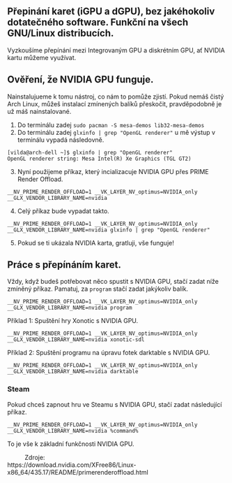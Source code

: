 ## Přepinání karet (iGPU a dGPU), bez jakéhokoliv dotatečného software. Funkční na všech GNU/Linux distribucích.
Vyzkoušíme přepínání mezi Integrovaným GPU a diskrétním GPU, ať NVIDIA kartu můžeme využívat.

## Ověření, že NVIDIA GPU funguje.
Nainstalujueme k tomu nástroj, co nám to pomůže zjistí. Pokud nemáš čistý Arch Linux, můžeš instalací zmínených balíků přeskočit, pravděpodobně je už máš nainstalované.
1. Do terminálu zadej ```sudo pacman -S mesa-demos lib32-mesa-demos```
2. Do terminálu zadej ```glxinfo | grep "OpenGL renderer"``` u mě výstup v terminálu vypadá následovně.
```
[vilda@arch-dell ~]$ glxinfo | grep "OpenGL renderer"
OpenGL renderer string: Mesa Intel(R) Xe Graphics (TGL GT2)
```
3. Nyní použijeme příkaz, který incializacuje NVIDIA GPU přes PRIME Render Offload.
```
__NV_PRIME_RENDER_OFFLOAD=1 __VK_LAYER_NV_optimus=NVIDIA_only __GLX_VENDOR_LIBRARY_NAME=nvidia
```
4. Celý příkaz bude vypadat takto. 
```
__NV_PRIME_RENDER_OFFLOAD=1 __VK_LAYER_NV_optimus=NVIDIA_only __GLX_VENDOR_LIBRARY_NAME=nvidia glxinfo | grep "OpenGL renderer"
```
5. Pokud se ti ukázala NVIDIA karta, gratluji, vše funguje!
## Práce s přepínáním karet.
Vždy, když budeš potřebovat něco spustit s NVIDIA GPU, stačí zadat níže zmíněný příkaz. Pamatuj, za ```program``` stačí zadat jakýkoliv balík.

```
__NV_PRIME_RENDER_OFFLOAD=1 __VK_LAYER_NV_optimus=NVIDIA_only __GLX_VENDOR_LIBRARY_NAME=nvidia program
```
Příklad 1: Spuštění hry Xonotic s NVIDIA GPU. 
```
__NV_PRIME_RENDER_OFFLOAD=1 __VK_LAYER_NV_optimus=NVIDIA_only __GLX_VENDOR_LIBRARY_NAME=nvidia xonotic-sdl
```
Příklad 2: Spuštění programu na úpravu fotek darktable s NVIDIA GPU.
```
__NV_PRIME_RENDER_OFFLOAD=1 __VK_LAYER_NV_optimus=NVIDIA_only __GLX_VENDOR_LIBRARY_NAME=nvidia darktable
```
### Steam
Pokud chceš zapnout hru ve Steamu s NVIDIA GPU, stačí zadat následující příkaz.
```
__NV_PRIME_RENDER_OFFLOAD=1 __VK_LAYER_NV_optimus=NVIDIA_only __GLX_VENDOR_LIBRARY_NAME=nvidia %command%
```
To je vše k základní funkčnosti NVIDIA GPU.
<dd> Zdroje: </dd>
https://download.nvidia.com/XFree86/Linux-x86_64/435.17/README/primerenderoffload.html
